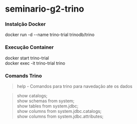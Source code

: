 # seminario-g2-trino

### Instalção Docker

docker run -d --name trino-trial trinodb/trino

### Execução Container

docker start trino-trial<br>
docker exec -it trino-trial trino

### Comands Trino

> help - Comandos para trino para navedação ate os dados

> show catalogs; <br>
> show schemas from system;<br>
> show tables from system.jdbc;<br>
> show columns from system.jdbc.catalogs;<br>
> show columns from system.jdbc.attributes;<br>

